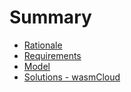 # Summary

- [Rationale](./rationale.md)
- [Requirements](./requirements.md)
- [Model](./model.md)
- [Solutions - wasmCloud](./solution-wasmcloud.md)
